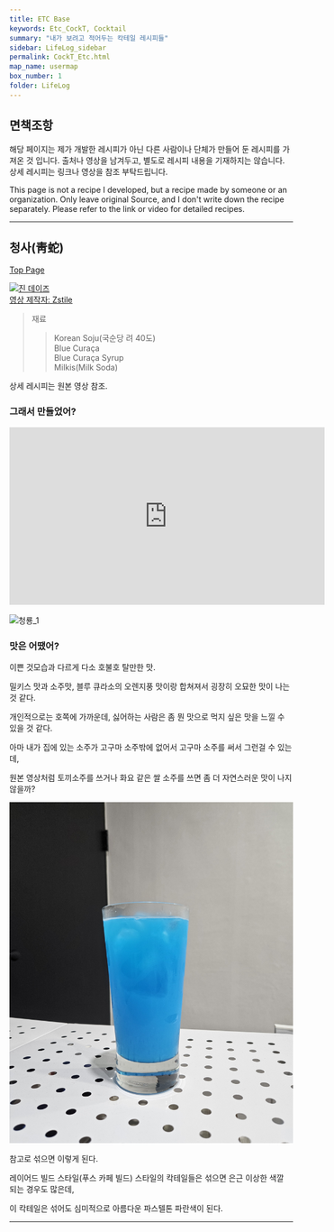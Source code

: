 ```yaml
---
title: ETC Base
keywords: Etc_CockT, Cocktail
summary: "내가 보려고 적어두는 칵테일 레시피들"
sidebar: LifeLog_sidebar
permalink: CockT_Etc.html
map_name: usermap
box_number: 1
folder: LifeLog
---
```


## 면책조항

해당 페이지는 제가 개발한 레시피가 아닌 다른 사람이나 단체가 만들어 둔 레시피를 가져온 것 입니다. 출처나 영상을 남겨두고, 별도로 레시피 내용을 기재하지는 않습니다. 상세 레시피는 링크나 영상을 참조 부탁드립니다.

This page is not a recipe I developed, but a recipe made by someone or an organization. Only leave original Source, and I don't write down the recipe separately. Please refer to the link or video for detailed recipes.

---

## 청사(靑蛇)

[Top Page](#)  

[![진 데이즈](http://img.youtube.com/vi/DcZdeCw9Agg/0.jpg)](https://youtube.com/shorts/ckP_zmANS8k?si=cVgg-JsVmiYYfCm9)  
[영상 제작자: Zstile](https://www.youtube.com/@ZsTile)  

> 재료
> > Korean Soju(국순당 려 40도)  
> > Blue Curaça    
> > Blue Curaça Syrup  
> > Milkis(Milk Soda)   

상세 레시피는 원본 영상 참조.  

### 그래서 만들었어?

<iframe width="560" height="315" src="https://www.youtube.com/embed/_oXaXlUvt-w?si=01uPdziOd-jYaVTe" title="YouTube video player" frameborder="0" allow="accelerometer; autoplay; clipboard-write; encrypted-media; gyroscope; picture-in-picture; web-share" referrerpolicy="strict-origin-when-cross-origin" allowfullscreen></iframe>

![청룡_1](./CockT_Img/Blue_Snake.jpg)  

### 맛은 어땠어?

이쁜 것모습과 다르게 다소 호불호 탈만한 맛.  

밀키스 맛과 소주맛, 블루 큐라소의 오렌지풍 맛이랑 합쳐져서 굉장히 오묘한 맛이 나는 것 같다.  

개인적으로는 호쪽에 가까운데, 싫어하는 사람은 좀 뭔 맛으로 먹지 싶은 맛을 느낄 수 있을 것 같다.  

아마 내가 집에 있는 소주가 고구마 소주밖에 없어서 고구마 소주를 써서 그런걸 수 있는데,  

원본 영상처럼 토끼소주를 쓰거나 화요 같은 쌀 소주를 쓰면 좀 더 자연스러운 맛이 나지 않을까?  

![청룡_2](./CockT_Img/Blue_Snake_Mixed.jpg)  

참고로 섞으면 이렇게 된다.  

레이어드 빌드 스타일(푸스 카페 빌드) 스타일의 칵테일들은 섞으면 은근 이상한 색깔 되는 경우도 많은데,  

이 칵테일은 섞어도 심미적으로 아름다운 파스텔톤 파란색이 된다.  

---

